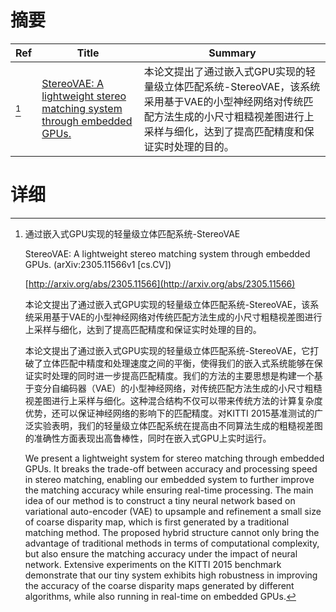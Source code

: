 # 摘要

| Ref | Title | Summary |
| --- | --- | --- |
| [^1] | [StereoVAE: A lightweight stereo matching system through embedded GPUs.](http://arxiv.org/abs/2305.11566) | 本论文提出了通过嵌入式GPU实现的轻量级立体匹配系统-StereoVAE，该系统采用基于VAE的小型神经网络对传统匹配方法生成的小尺寸粗糙视差图进行上采样与细化，达到了提高匹配精度和保证实时处理的目的。 |

# 详细

[^1]: 通过嵌入式GPU实现的轻量级立体匹配系统-StereoVAE

    StereoVAE: A lightweight stereo matching system through embedded GPUs. (arXiv:2305.11566v1 [cs.CV])

    [http://arxiv.org/abs/2305.11566](http://arxiv.org/abs/2305.11566)

    本论文提出了通过嵌入式GPU实现的轻量级立体匹配系统-StereoVAE，该系统采用基于VAE的小型神经网络对传统匹配方法生成的小尺寸粗糙视差图进行上采样与细化，达到了提高匹配精度和保证实时处理的目的。

    

    本论文提出了通过嵌入式GPU实现的轻量级立体匹配系统-StereoVAE，它打破了立体匹配中精度和处理速度之间的平衡，使得我们的嵌入式系统能够在保证实时处理的同时进一步提高匹配精度。我们的方法的主要思想是构建一个基于变分自编码器（VAE）的小型神经网络，对传统匹配方法生成的小尺寸粗糙视差图进行上采样与细化。这种混合结构不仅可以带来传统方法的计算复杂度优势，还可以保证神经网络的影响下的匹配精度。对KITTI 2015基准测试的广泛实验表明，我们的轻量级立体匹配系统在提高由不同算法生成的粗糙视差图的准确性方面表现出高鲁棒性，同时在嵌入式GPU上实时运行。

    We present a lightweight system for stereo matching through embedded GPUs. It breaks the trade-off between accuracy and processing speed in stereo matching, enabling our embedded system to further improve the matching accuracy while ensuring real-time processing. The main idea of our method is to construct a tiny neural network based on variational auto-encoder (VAE) to upsample and refinement a small size of coarse disparity map, which is first generated by a traditional matching method. The proposed hybrid structure cannot only bring the advantage of traditional methods in terms of computational complexity, but also ensure the matching accuracy under the impact of neural network. Extensive experiments on the KITTI 2015 benchmark demonstrate that our tiny system exhibits high robustness in improving the accuracy of the coarse disparity maps generated by different algorithms, while also running in real-time on embedded GPUs.
    


